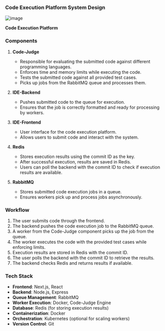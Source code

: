 ### Code Execution Platform System Design

![image](https://github.com/user-attachments/assets/2eb855e3-06b1-4a66-82db-b05927f57617)

**Code Execution Platform**

### Components

1. **Code-Judge**
   - Responsible for evaluating the submitted code against different programming languages.
   - Enforces time and memory limits while executing the code.
   - Tests the submitted code against all provided test cases.
   - Picks up jobs from the RabbitMQ queue and processes them.

2. **IDE-Backend**
   - Pushes submitted code to the queue for execution.
   - Ensures that the job is correctly formatted and ready for processing by workers.

3. **IDE-Frontend**
   - User interface for the code execution platform.
   - Allows users to submit code and interact with the system.

4. **Redis**
   - Stores execution results using the commit ID as the key.
   - After successful execution, results are saved in Redis.
   - Users can poll the backend with the commit ID to check if execution results are available.

5. **RabbitMQ**
   - Stores submitted code execution jobs in a queue.
   - Ensures workers pick up and process jobs asynchronously.

### Workflow
1. The user submits code through the frontend.
2. The backend pushes the code execution job to the RabbitMQ queue.
3. A worker from the Code-Judge component picks up the job from the queue.
4. The worker executes the code with the provided test cases while enforcing limits.
5. Execution results are stored in Redis with the commit ID.
6. The user polls the backend with the commit ID to retrieve the results.
7. The backend checks Redis and returns results if available.

### Tech Stack
- **Frontend**: Next.js, React
- **Backend**: Node.js, Express
- **Queue Management**: RabbitMQ
- **Worker Execution**: Docker, Code-Judge Engine
- **Database**: Redis (for storing execution results)
- **Containerization**: Docker
- **Orchestration**: Kubernetes (optional for scaling workers)
- **Version Control**: Git

